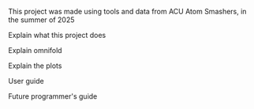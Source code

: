This project was made using tools and data from ACU Atom Smashers, in the summer of 2025



Explain what this project does

Explain omnifold

Explain the plots



User guide

Future programmer's guide